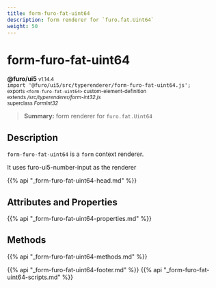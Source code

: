 ```yaml
---
title: form-furo-fat-uint64
description: form renderer for `furo.fat.Uint64`
weight: 50
---
```


# form-furo-fat-uint64
**@furo/ui5** <small>v1.14.4</small>
<br>`import '@furo/ui5/src/typerenderer/form-furo-fat-uint64.js';`<small>
<br>exports `<form-furo-fat-uint64>` custom-element-definition
<br>extends */src/typerenderer/form-int32.js*
<br>superclass *FormInt32*</small>

> **Summary:** form renderer for `furo.fat.Uint64`

## Description

`form-furo-fat-uint64` is a `form` context renderer.

It uses furo-ui5-number-input as the renderer

{{% api "_form-furo-fat-uint64-head.md" %}}

## Attributes and Properties
{{% api "_form-furo-fat-uint64-properties.md" %}}



## Methods
{{% api "_form-furo-fat-uint64-methods.md" %}}





{{% api "_form-furo-fat-uint64-footer.md" %}}
{{% api "_form-furo-fat-uint64-scripts.md" %}}
